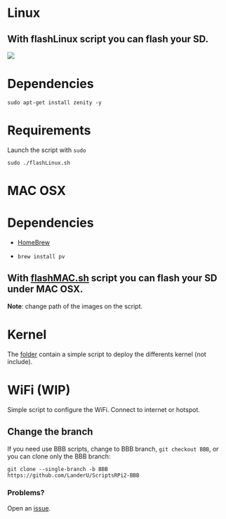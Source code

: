 # Linux

## With flashLinux script you can flash your SD.

![](https://github.com/LanderU/ScriptsRPi2-BBB/.github/workflows/blank.yml/badge.svg)

Dependencies
=======

`sudo apt-get install zenity -y`

Requirements
=========

Launch the script with `sudo`

`sudo ./flashLinux.sh`


# MAC OSX

Dependencies
=======

* [HomeBrew](http://brew.sh/index_es.html)

* `brew install pv`

## With [flashMAC.sh](https://github.com/LanderU/ScriptsRPi2-BBB/blob/master/flashMAC.sh) script you can flash your SD under MAC OSX.

**Note**: change path of the images on the script.

# Kernel

The [folder](https://github.com/LanderU/ScriptsRPi2-BBB/tree/master/Kernel) contain a simple script to deploy the differents kernel (not include).

# WiFi (WIP)

Simple script to configure the WiFi. Connect to internet or hotspot.

## Change the branch

If you need use BBB scripts, change to BBB branch, `git checkout BBB`, or you can clone only the BBB branch: 

```
git clone --single-branch -b BBB https://github.com/LanderU/ScriptsRPi2-BBB
```

### Problems?

Open an [issue](https://github.com/LanderU/ScriptsRPi2-BBB/issues/new).

